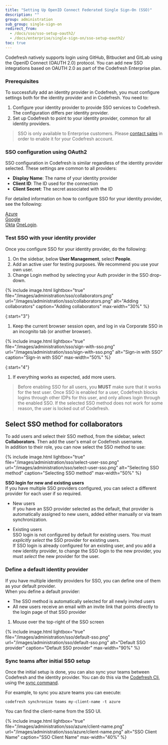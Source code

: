 ```yaml
---
title: "Setting Up OpenID Connect Federated Single Sign-On (SSO)"
description: ""
group: administration
sub_group: single-sign-on
redirect_from:
  - /docs/sso/sso-setup-oauth2/
  - /docs/enterprise/single-sign-on/sso-setup-oauth2/
toc: true
---
```


Codefresh natively supports login using GitHub, Bitbucket and GitLab using the OpenID Connect (OAUTH 2.0) protocol. You can add new SSO integrations based on OAUTH 2.0 as part of the Codefresh Enterprise plan.

  
### Prerequisites

To successfully add an identity provider in Codefresh, you must configure settings both for the identity provider and in Codefresh.
You need to:

1. Configure your identity provider to provide SSO services to Codefresh. The configuration differs per identity provider.
1. Set up Codefresh to point to your identity provider, common for all identity providers.

> SSO is only available to Enterprise customers. Please [contact sales](https://codefresh.io/contact-sales/) in order to enable it for your Codefresh account.

### SSO configuration using OAuth2

SSO configuration in Codefresh is similar regardless of the identity provider selected. These settings are common to all providers:

* **Display Name**: The name of your identity provider 
* **Client ID**: The ID used for the connection
* **Client Secret**: The secret associated with the ID

For detailed information on how to configure SSO for your identity provider, see the following: 

[Azure]({{site.baseurl}}/docs/administration/single-sign-on/sso-azure/)  
[Google]({{site.baseurl}}/docs/administration/single-sign-on/sso-google/)  
[Okta]({{site.baseurl}}/docs/administration/single-sign-on/sso-okta/)
[OneLogin]({{site.baseurl}}/docs/administration/single-sign-on/sso-onelogin/).


### Test SSO with your identity provider

Once you configure SSO for your identity provider, do the following:
1. On the sidebar, below **User Management**, select **People**.
1. Add an active user for testing purposes. We recommend you use your own user.
1. Change Login method by selecting your Auth provider in the SSO drop-down.
   
  {% include image.html 
lightbox="true" 
file="/images/administration/sso/collaborators.png" 
url="/images/administration/sso/collaborators.png"
alt="Adding collaborators"
caption="Adding collaborators"
max-width="30%"
%}

{:start="3"}
1. Keep the current browser session open, and log in via Corporate SSO in an incognito tab (or another browser).
    
  {% include image.html 
lightbox="true" 
file="/images/administration/sso/sign-with-sso.png" 
url="/images/administration/sso/sign-with-sso.png"
alt="Sign-in with SSO"
caption="Sign-in with SSO"
max-width="50%"
%}

{:start="4"}
1. If everything works as expected, add more users.

>Before enabling SSO for all users, you **MUST** make sure that it works for the test user. Once SSO is enabled for a user, Codefresh blocks logins through other IDPs for this user, and only allows login through the enabled SSO. If the selected SSO method does not work for some reason, the user is locked out of Codefresh.


## Select SSO method for collaborators

To add users and select their SSO method, from the sidebar, select **Collaborators**. Then add the user's email or Codefresh username.   
In addition to their role, you can now select the SSO method to use:

  {% include image.html 
lightbox="true" 
file="/images/administration/sso/select-user-sso.png" 
url="/images/administration/sso/select-user-sso.png"
alt="Selecting SSO method"
caption="Selecting SSO method"
max-width="50%"
%}

**SSO login for new and existing users**  
If you have multiple SSO providers configured, you can select a different provider for each user if so required.  

* New users   
  If you have an SSO provider selected as the default, that provider is automatically assigned to new users, added either manually or via team synchronization.  

* Existing users  
  SSO login is not configured by default for existing users. You must _explicitly select_ the SSO provider for existing users.  
  If SSO login is already configured for an existing user, and you add a new identity provider, to change the SSO login to the new provider, you must _select_ the new provider for the user. 


### Define a default identity provider

If you have multiple identity providers for SSO, you can define one of them as your default provider.  
When you define a default provider:
* The SSO method is automatically selected for all newly invited users
* All new users receive an email with an invite link that points directly to the login page of that SSO provider


1. Mouse over the top-right of the SSO screen

 {% include image.html 
lightbox="true" 
file="/images/administration/sso/default-sso.png" 
url="/images/administration/sso/default-sso.png"
alt="Default SSO provider"
caption="Default SSO provider"
max-width="90%"
%}

### Sync teams after initial SSO setup

Once the initial setup is done, you can also sync your teams between Codefresh and the identity provider.
You can do this via the [Codefresh Cli](https://codefresh-io.github.io/cli/), using the [sync command](https://codefresh-io.github.io/cli/teams/synchronize-teams/).

For example, to sync you azure teams you can execute:

```
codefresh synchronize teams my-client-name -t azure

```

You can find the client-name from the SSO UI.

{% include image.html 
lightbox="true" 
file="/images/administration/sso/azure/client-name.png" 
url="/images/administration/sso/azure/client-name.png"
alt="SSO Client Name"
caption="SSO Client Name"
max-width="40%"
%}




